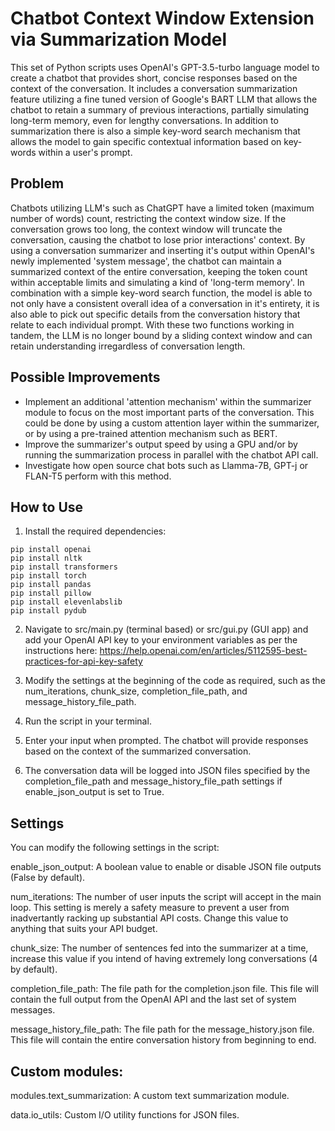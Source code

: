 # Chatbot Context Window Extension via Summarization Model
This set of Python scripts uses OpenAI's GPT-3.5-turbo language model to create a chatbot that provides short, concise responses based on the context of the conversation. It includes a conversation summarization feature utilizing a fine tuned version of Google's BART LLM that allows the chatbot to retain a summary of previous interactions, partially simulating long-term memory, even for lengthy conversations. In addition to summarization there is also a simple key-word search mechanism that allows the model to gain specific contextual information based on key-words within a user's prompt.

## Problem
Chatbots utilizing LLM's such as ChatGPT have a limited token (maximum number of words) count, restricting the context window size. If the conversation grows too long, the context window will truncate the conversation, causing the chatbot to lose prior interactions' context. By using a conversation summarizer and inserting it's output within OpenAI's newly implemented 'system message', the chatbot can maintain a summarized context of the entire conversation, keeping the token count within acceptable limits and simulating a kind of 'long-term memory'. In combination with a simple key-word search function, the model is able to not only have a consistent overall idea of a conversation in it's entirety, it is also able to pick out specific details from the conversation history that relate to each individual prompt. With these two functions working in tandem, the LLM is no longer bound by a sliding context window and can retain understanding irregardless of conversation length.

## Possible Improvements
- Implement an additional 'attention mechanism' within the summarizer module to focus on the most important parts of the conversation. This could be done by using a custom attention layer within the summarizer, or by using a pre-trained attention mechanism such as BERT.
- Improve the summarizer's output speed by using a GPU and/or by running the summarization process in parallel with the chatbot API call.
- Investigate how open source chat bots such as Llamma-7B, GPT-j or FLAN-T5 perform with this method.

## How to Use
1. Install the required dependencies:

```
pip install openai
pip install nltk
pip install transformers
pip install torch
pip install pandas
pip install pillow
pip install elevenlabslib
pip install pydub
```

2. Navigate to src/main.py (terminal based) or src/gui.py (GUI app) and add your OpenAI API key to your environment variables as per the instructions here: https://help.openai.com/en/articles/5112595-best-practices-for-api-key-safety

3. Modify the settings at the beginning of the code as required, such as the num_iterations, chunk_size, completion_file_path, and message_history_file_path.

4. Run the script in your terminal.

5. Enter your input when prompted. The chatbot will provide responses based on the context of the summarized conversation.

6. The conversation data will be logged into JSON files specified by the completion_file_path and message_history_file_path settings if enable_json_output is set to True.


## Settings
You can modify the following settings in the script:

enable_json_output: A boolean value to enable or disable JSON file outputs (False by default).

num_iterations: The number of user inputs the script will accept in the main loop. This setting is merely a safety measure to prevent a user from inadvertantly racking up substantial API costs. Change this value to anything that suits your API budget.

chunk_size: The number of sentences fed into the summarizer at a time, increase this value if you intend of having extremely long conversations (4 by default).

completion_file_path: The file path for the completion.json file. This file will contain the full output from the OpenAI API and the last set of system messages.

message_history_file_path: The file path for the message_history.json file. This file will contain the entire conversation history from beginning to end.


## Custom modules:
modules.text_summarization: A custom text summarization module.

data.io_utils: Custom I/O utility functions for JSON files.